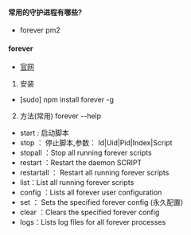 #### 常用的守护进程有哪些?
- forever  pm2 

#### forever
- [官网](https://www.npmjs.com/package/forever)

1. 安装
- [sudo] npm install forever -g
 
2. 方法(常用) forever --help
- start : 启动脚本
- stop ： 停止脚本,参数： Id|Uid|Pid|Index|Script
- stopall ：Stop all running forever scripts
- restart ：Restart the daemon SCRIPT
- restartall ： Restart all running forever scripts
- list：List all running forever scripts
- config ：Lists all forever user configuration
- set <key> <val>： Sets the specified forever config <key>(永久配置)
- clear <key> ：Clears the specified forever config <key>
- logs：Lists log files for all forever processes
